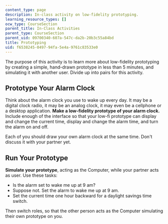```yaml
---
content_type: page
description: In-class activity on low-fidelity prototyping.
learning_resource_types: []
ocw_type: CourseSection
parent_title: In-Class Activities
parent_type: CourseSection
parent_uid: 09700340-607a-547c-da2b-20b3c55a84bd
title: Prototyping
uid: f6538245-0497-94fa-5e4a-9761c83533e0
---
```


The purpose of this activity is to learn more about low-fidelity prototyping by creating a simple, hand-drawn prototype in less than 5 minutes, and simulating it with another user. Divide up into pairs for this activity.

Prototype Your Alarm Clock
--------------------------

Think about the alarm clock you use to wake up every day. It may be a digital clock radio, it may be an analog clock, it may even be a cellphone or a desktop application. **Make a low-fidelity prototype of your alarm clock.** Include enough of the interface so that your low-fi prototype can display and change the current time, display and change the alarm time, and turn the alarm on and off.

Each of you should draw your own alarm clock at the same time. Don't discuss it with your partner yet.

Run Your Prototype
------------------

**Simulate your prototype**, acting as the Computer, while your partner acts as user. Use these tasks:

*   Is the alarm set to wake me up at 9 am?
*   Suppose not. Set the alarm to wake me up at 9 am.
*   Set the current time one hour backward for a daylight savings time switch.

Then switch roles, so that the other person acts as the Computer simulating their own prototype on you.